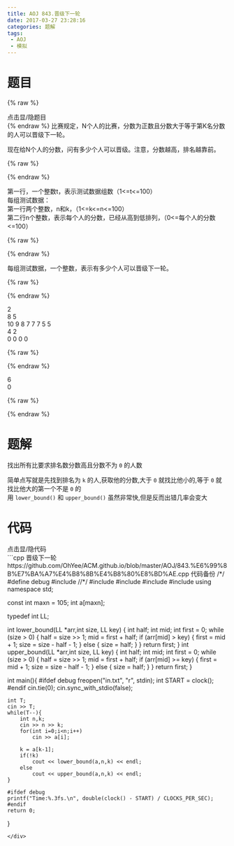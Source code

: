```yaml
---
title: AOJ 843.晋级下一轮
date: 2017-03-27 23:28:16
categories: 题解
tags:
 - AOJ
 - 模拟
---
```


# 题目
{% raw %}
<div><div class="fold_hider"><div class="close hider_title">点击显/隐题目</div></div><div class="fold">
    <div class="oj">   
        <div class="part" title="Description">
{% endraw %}
比赛规定，N个人的比赛，分数为正数且分数大于等于第K名分数的人可以晋级下一轮。  
  
现在给N个人的分数，问有多少个人可以晋级。注意，分数越高，排名越靠前。  
  
  

{% raw %}
        </div>
        <div class="part" title="Input">
{% endraw %}
  
第一行，一个整数t，表示测试数据组数（1<=t<=100）  
每组测试数据：  
第一行两个整数，n和k，（1<=k<=n<=100）  
第二行n个整数，表示每个人的分数，已经从高到低排列，（0<=每个人的分数<=100）  
  
  

{% raw %}
        </div>
        <div class="part" title="Output">
{% endraw %}
  
每组测试数据，一个整数，表示有多少个人可以晋级下一轮。  
  
  

{% raw %}
        </div>
        <div class="samp">
            <div class="clear"></div>
            <div class="input part" title="Sample Input">
{% endraw %}
  
2  
8 5  
10 9 8 7 7 7 5 5  
4 2  
0 0 0 0  
  
  

{% raw %}
            </div>
            <div class="output part" title="Sample Output">
{% endraw %}
  
6  
0  
  

{% raw %}
            </div>
            <div class="clear"></div>
        </div>
    </div>
</div></div>
{% endraw %}

<!--more-->
# 题解

找出所有比要求排名数分数高且分数不为 `0` 的人数  

简单点写就是先找到排名为 `k` 的人,获取他的分数,大于 `0` 就找比他小的,等于 `0` 就找比他大的第一个不是 `0` 的  
用 `lower_bound()` 和 `upper_bound()` 虽然非常快,但是反而出错几率会变大  

# 代码
<div><div class="fold_hider"><div class="close hider_title">点击显/隐代码</div></div><div class="fold">```cpp 晋级下一轮 https://github.com/OhYee/ACM.github.io/blob/master/AOJ/843.%E6%99%8B%E7%BA%A7%E4%B8%8B%E4%B8%80%E8%BD%AE.cpp 代码备份
/*/
#define debug
#include <ctime>
//*/
#include <cstdio>
#include <iostream>
#include <cstring>
#include <algorithm>
using namespace std;

const int maxn = 105;
int a[maxn];

typedef int LL;

int lower_bound(LL *arr,int size, LL key) {
    int half;
    int mid;
    int first = 0;
    while (size > 0) {
        half = size >> 1;
        mid = first + half;
        if (arr[mid] > key) {
            first = mid + 1;
            size = size - half - 1;
        } else {
            size = half;
        }
    }
    return first;
}
int upper_bound(LL *arr,int size, LL key) {
    int half;
    int mid;
    int first = 0;
    while (size > 0) {
        half = size >> 1;
        mid = first + half;
        if (arr[mid] >= key) {
            first = mid + 1;
            size = size - half - 1;
        } else {
            size = half;
        }
    }
    return first;
}

int main(){
    #ifdef debug
    freopen("in.txt", "r", stdin);
    int START = clock();
    #endif
    cin.tie(0);
    cin.sync_with_stdio(false);

    int T;
    cin >> T;
    while(T--){
        int n,k;
        cin >> n >> k;
        for(int i=0;i<n;i++)
            cin >> a[i];

        k = a[k-1];
        if(!k)
            cout << lower_bound(a,n,k) << endl;
        else
            cout << upper_bound(a,n,k) << endl;
    }

    #ifdef debug
    printf("Time:%.3fs.\n", double(clock() - START) / CLOCKS_PER_SEC);
    #endif
    return 0;
}

```
</div>